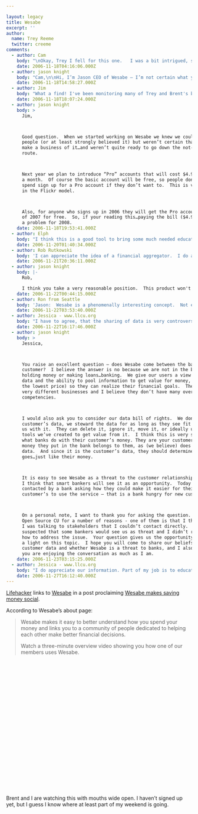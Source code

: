 ```yaml
---

layout: legacy
title: Wesabe
excerpt: ''
author:
  name: Trey Reeme
  twitter: creeme
comments:
  - author: Cam
    body: "\nOkay, Trey I fell for this one.   I was a bit intrigued, signed up and then it asked me to download my financial information from my website.  No way! Not gonna!  Who is this company.  Read their privacy statement.  I loved this one....\"_Any data you want us to keep private, we will_.\".  Are they crazy?   Someone over there is drinking too much moonshine.  \n\nAdditionally, I got Flashbacks of companies like Yahoo (later Yodlee) who tried this and failed.   I'm sorry to say our credit union feel victim to this strategy.  We partnered with Yodlee.  We couldn't get it off the ground.  \n\nI like the simplicity of and the overall vibe of the interface which looked like their using Ruby.   That's about it.\n\nMy advice....Don't waste your time.   \n\n\n\n\n\n"
    date: 2006-11-18T04:16:06.000Z
  - author: jason knight
    body: "Cam,\n\nHi, I’m Jason CEO of Wesabe – I’m not certain what you don’t like about our privacy policy, but I’m happy to discuss it.  In fact if you are interested you can call (800) 511-8544 between 12-4pm PST and we can talk about it on the phone.  You can also email me at Jason@wesabe.com. \n"
    date: 2006-11-18T14:58:27.000Z
  - author: Jim
    body: "What a find! I've been monitoring many of Trey and Brent's blog postings and this one really seems to have stumbled upon something awesome. (Much more intriguing to me than the debate about the Credit Union \"Movement\" and I'm a credit union guy).\r\n\r\nJason would you be willing to expand on your business model here? Are you merely providing a great service or planning to generate some revenue from Wasabe? In other words, as a trained economist, people are always motivated by something. Is there money in this for you or just warm fuzzies?"
    date: 2006-11-18T18:07:24.000Z
  - author: jason knight
    body: >
      Jim,



      Good question.  When we started working on Wesabe we knew we could help
      people (or at least strongly believed it) but weren’t certain that we could
      make a business of it…and weren’t quite ready to go down the not-for-profit
      route.



      Next year we plan to introduce “Pro” accounts that will cost $4.99
      a month.  Of course the basic account will be free, so people don’t have to
      spend sign up for a Pro account if they don’t want to.  This is very much
      in the Flickr model.



      Also, for anyone who signs up in 2006 they will get the Pro account for all
      of 2007 for free.  So, if your reading this…paying the bill ($4.99) is
      a problem for 2008.
    date: 2006-11-18T19:53:41.000Z
  - author: Elph
    body: "I think this is a good tool to bring some much needed education around personal finance to people and wrapped in the 'social web' phenomenon - that's a good vehicle. I serve on the board of a credit union and have a sense for how much education is needed out there.\n\nI hope that it can build from there with more creative layers. Tie-ins to loan education, mortgage vs renting models, micro lending (see recent post at the CoolTools blog), group purchasing, consumer revolts... I've only been thinking about it for 30 minutes or so but seems to have some potential. "
    date: 2006-11-20T01:40:34.000Z
  - author: Rob Rutkowski
    body: 'I can appreciate the idea of a financial aggregator.  I do already, it in a way, through my credit union’s electronic statement and credit card billing summary.  I have no doubt that the security here is strong, but I have to agree with Cam.  I can’t bring myself to share data.  If I want to do this kind of analysis, I’d probably just buy Microsoft Money.  Don’t get me wrong.  I wish them well and the service is clearly very cool.  I’m just too old fashioned to share data with anyone other than those people who actually handle my money.'
    date: 2006-11-21T20:36:11.000Z
  - author: jason knight
    body: |-
      Rob,

      I think you take a very reasonable position.  This product won't be for everyone, and certainly not right now.  I hope that in the future we make it so compelling that you change your mind.  I assume you've set the bar high, so we'll do our best.
    date: 2006-11-22T00:44:15.000Z
  - author: Ron from Seattle
    body: 'Jason:  Wesabe is a phenomenally interesting concept.  Not everyone will want to participate in this kind of information sharing, but I am impressed. '
    date: 2006-11-22T03:53:40.000Z
  - author: Jessica - www.llcu.org
    body: "I have to agree, that the sharing of data is very controversial. While the security may be high, I have to wonder what the advantages are, other than the fact that it is obviously more advanced, of using this online product over Microsoft Money, or Quicken software. From a credit union employee perspective, we sell our online billpay service with the aspect of security. Obviously it is more secure to sign onto one site to pay all your bills than to several different sites individually to pay each bill. I would have to have a great sense of security to suggest that someone uses this Wesabe site, verses using our online banking and bill pay service, and having them download it directly into their own Microsoft Money or Quicken software to track their spending. Plus, isn't that what we, as a credit union are here for, is to help them with these financial processes? Why are we going to send them to what seems to be a potential \"competitor\" in this market? Maybe I am misunderstanding the product, but at this time, I would not feel comfortable recommending it to my members. "
    date: 2006-11-22T16:17:46.000Z
  - author: jason knight
    body: >
      Jessica,



      You raise an excellent question – does Wesabe come between the bank and its
      customer?  I believe the answer is no because we are not in the business of
      holding money or making loans…banking.  We give our users a view into their
      data and the ability to pool information to get value for money, (not just
      the lowest price) so they can realize their financial goals.  These are two
      very different businesses and I believe they don’t have many overlapping
      competencies.



      I would also ask you to consider our data bill of rights.  We don’t own our
      customer’s data, we steward the data for as long as they see fit to entrust
      us with it.  They can delete it, ignore it, move it, or ideally use the
      tools we’ve created to get value from it.  I think this is very similar to
      what banks do with their customer’s money. They are your customers, but the
      money they put in the bank belongs to them, as (we believe) does the
      data.  And since it is the customer’s data, they should determine where it
      goes…just like their money.



      It is easy to see Wesabe as a threat to the customer relationship, but
      I think that smart bankers will see it as an opportunity.  Today I was
      contacted by a bank asking how they could make it easier for their
      customer’s to use the service – that is a bank hungry for new customers.



      On a personal note, I want to thank you for asking the question.  I like
      Open Source CU for a number of reasons - one of them is that I thought
      I was talking to stakeholders that I couldn’t contact directly.  I
      suspected that some bankers would see us as threat and I didn’t really know
      how to address the issue.  Your question gives us the opportunity to shine
      a light on this topic.  I hope you will come to share our beliefs about
      customer data and whether Wesabe is a threat to banks, and I also hope that
      you are enjoying the conversation as much as I am.
    date: 2006-11-23T03:15:25.000Z
  - author: Jessica - www.llcu.org
    body: "I do appreciate our information. Part of my job is to educate myself in different areas so I can educate my members. That is the part of my job that I enjoy most, is educating members to lead them to a stronger financial stability. \r\n\r\nI have to admit, I am not completely sold on it, but in all fairness, I have not taken the time to research your site itself. I'll get back to you on that one. :)"
    date: 2006-11-27T16:12:40.000Z
---
```


<p><a href="http://www.lifehacker.com">Lifehacker</a> links to <a href="http://www.wesabe.com/">Wesabe</a> in a post proclaiming <a href="http://www.lifehacker.com/software/money/wesabe-makes-saving-money-social-215287.php">Wesabe makes saving money social</a>.</p>
<p>According to Wesabe&#8217;s about page:</p>
<blockquote><p>Wesabe makes it easy to better understand how you spend your money and links you to a community of people dedicated to helping each other make better financial decisions.</p><p>Watch a three-minute overview video showing you how one of our members uses Wesabe.</p></blockquote>
<div style="text-align:center">
<object width="425" height="350"> <param name="movie" value="http://www.youtube.com/v/SG_w4DNpPs0"> </param> <embed src="http://www.youtube.com/v/SG_w4DNpPs0" type="application/x-shockwave-flash" width="425" height="350"> </embed> </object>
</div>
<p>Brent and I are watching this with mouths wide open.  I haven&#8217;t signed up yet, but I guess I know where at least part of my weekend is going.</p>